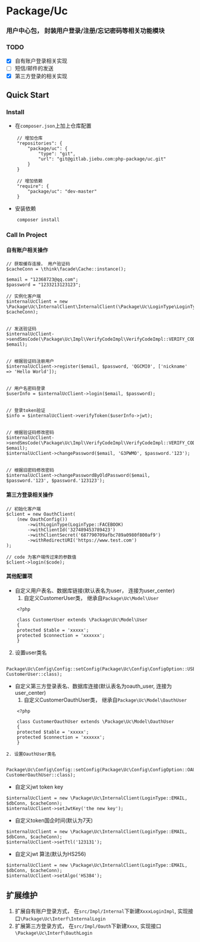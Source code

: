# Package/Uc

### 用户中心包， 封装用户登录/注册/忘记密码等相关功能模块

### TODO
+ [x] 自有账户登录相关实现
+ [ ] 短信/邮件的发送
+ [x] 第三方登录的相关实现

## Quick Start 

### Install
* 在`composer.json`上加上仓库配置
```
    // 增加仓库
    "repositories": {
        "package/uc": {
            "type": "git",
            "url": "git@gitlab.jiebu.com:php-package/uc.git"
        }
    }
    
    // 增加依赖
    "require": {
        "package/uc": "dev-master"
    }
```
* 安装依赖
```
    composer install
```

### Call In Project

#### 自有账户相关操作

```
// 获取缓存连接， 用户验证码
$cacheConn = \think\facade\Cache::instance();

$email = "12368723@qq.com";
$password = "1233213123123";

// 实例化客户端
$internalUcClient = new \Package\Uc\InternalClient\InternalClient(\Package\Uc\LoginType\LoginType::EMAIL, $cacheConn);


// 发送验证码
$internalUcClient->sendSmsCode(\Package\Uc\Impl\VerifyCodeImpl\VerifyCodeImpl::VERIFY_CODE_TYPE_REGISTER, $email);


// 根据验证码注册用户
$internalUcClient->register($email, $password, 'QGCMI0', ['nickname' => 'Hello World']);


// 用户名密码登录
$userInfo = $internalUcClient->login($email, $password);


// 登录token验证
$info = $internalUcClient->verifyToken($userInfo->jwt);


// 根据验证码修改密码
$internalUcClient->sendSmsCode(\Package\Uc\Impl\VerifyCodeImpl\VerifyCodeImpl::VERIFY_CODE_TYPE_FORGOT_PASSWORD,  $email);
$internalUcClient->changePassword($email, 'G3PWMO', $password.'123');


// 根据旧密码修改密码
$internalUcClient->changePasswordByOldPassword($email, $password.'123', $password.'123123');

```

#### 第三方登录相关操作
```
// 初始化客户端
$client = new OauthClient(
    (new OauthConfig())
        ->withLoginType(LoginType::FACEBOOK)
        ->withClientId('327489453789423')
        ->withClientSecret('687790709afbc789a0980f800af9')
        ->withRedirectURI('https://www.test.com')
);

// code 为客户端传过来的参数值
$client->login($code);

```

#### 其他配置项

* 自定义用户表名、数据库链接(默认表名为user， 连接为user_center)
  1. 自定义CustomerUser类， 继承自`Package\Uc\Model\User`
```
    <?php

    class CustomerUser extends \Package\Uc\Model\User
    {
    protected $table = 'xxxxx';
    protected $connection = 'xxxxxx';
    }
```
  
  2. 设置user类名
```
    Package\Uc\Config\Config::setConfig(Package\Uc\Config\ConfigOption::USER_MODEL_CLASS, CustomerUser::class);
```
  

* 自定义第三方登录表名、数据库连接(默认表名为oauth_user, 连接为user_center)
    1. 自定义CustomerOauthUser类， 继承自`Package\Uc\Model\OauthUser`
```
    <?php

    class CustomerOauthUser extends \Package\Uc\Model\OauthUser
    {
    protected $table = 'xxxxx';
    protected $connection = 'xxxxxx';
    }
```
  
    2. 设置OauthUser类名
```
    Package\Uc\Config\Config::setConfig(Package\Uc\Config\ConfigOption::OAUTH_USER_MODEL_CLASS, CustomerOauthUser::class);
```
  

* 自定义jwt token key
```
$internalUcClient = new \Package\Uc\InternalClient(LoginType::EMAIL, $dbConn, $cacheConn);
$internalUcClient->setJwtKey('the new key');
```

* 自定义token国企时间(默认为7天)
```
$internalUcClient = new \Package\Uc\InternalClient(LoginType::EMAIL, $dbConn, $cacheConn);
$internalUcClient->setTtl('123131');
```

* 自定义jwt 算法(默认为HS256)
```
$internalUcClient = new \Package\Uc\InternalClient(LoginType::EMAIL, $dbConn, $cacheConn);
$internalUcClient->setAlgo('HS384');
```


## 扩展维护

1. 扩展自有账户登录方式， 在`src/Impl/Internal`下新建`XxxxLoginImpl`, 实现接口`\Package\Uc\Interf\InternalLogin`
2. 扩展第三方登录方式， 在`src/Impl/Oauth`下新建`Xxxx`, 实现接口`\Package\Uc\Interf\OauthLogin`
